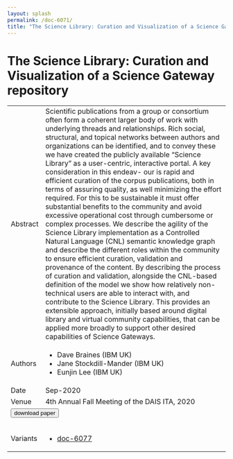 ```yaml
---
layout: splash
permalink: /doc-6071/
title: "The Science Library: Curation and Visualization of a Science Gateway repository"
---
```


# The Science Library: Curation and Visualization of a Science Gateway repository

<table>
    <tbody>
    <tr>
        <td>Abstract</td>
        <td>Scientific publications from a group or consortium often form a coherent larger body of work with underlying threads and relationships. Rich social, structural, and topical networks between authors and organizations can be identified, and to convey these we have created the publicly available “Science Library” as a user-centric, interactive portal. A key consideration in this endeav- our is rapid and efficient curation of the corpus publications, both in terms of assuring quality, as well minimizing the effort required. For this to be sustainable it must offer substantial benefits to the community and avoid excessive operational cost through cumbersome or complex processes. We describe the agility of the Science Library implementation as a Controlled Natural Language (CNL) semantic knowledge graph and describe the different roles within the community to ensure efficient curation, validation and provenance of the content. By describing the process of curation and validation, alongside the CNL-based definition of the model we show how relatively non- technical users are able to interact with, and contribute to the Science Library. This provides an extensible approach, initially based around digital library and virtual community capabilities, that can be applied more broadly to support other desired capabilities of Science Gateways.</td>
    </tr>
    <tr>
        <td>Authors</td>
        <td>
            <ul>
                <li>Dave Braines (IBM UK)</li>
                <li>Jane Stockdill-Mander (IBM UK)</li>
                <li>Eunjin Lee (IBM UK)</li>
            </ul>
        </td>
    </tr>
    <tr>
        <td>Date</td>
        <td>Sep-2020</td>
    </tr>
    <tr>
        <td>Venue</td>
        <td>4th Annual Fall Meeting of the DAIS ITA, 2020</td>
    </tr>
        <tr>
            <td colspan="2">
                <form method="get" action="https://dais-ita.org/sites/default/files/5172.pdf">
                    <button type="submit">download paper</button>
                </form>
            </td>
        </tr>
        <tr>
            <td>Variants</td>
            <td>
                <ul>
                    <li><a href="${varId}">doc-6077</a></li>
                </ul>
            </td>
        </tr>
    </tbody>
</table>
